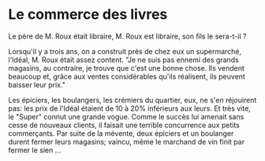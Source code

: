 # Le commerce des livres

Le père de M. Roux était libraire, M. Roux est libraire, son fils
le sera-t-il ?

Lorsqu'il y a trois ans, on a construit près de chez eux un supermarché,
l'Idéal, M. Roux était assez content. "Je ne suis pas ennemi des grands magasins, au
contraire, je trouve que c'est une bonne chose. Ils vendent beaucoup et, grâce aux
ventes considérables qu'ils réalisent, ils peuvent baisser leur prix."

Les épiciers, les boulangers, les crémiers du quartier, eux, ne s'en réjouirent pas:
les prix de l'Idéal étaient de 10 à 20% inférieurs aux leurs.
Et très vite, le "Super" connut une grande vogue. Comme le succès lui amenait
sans cesse de nouveaux clients, il faisait une terrible concurrence aux
petits commerçants. Par suite de la mévente, deux épiciers et un boulanger
durent fermer leurs magasins; vaincu, même le marchand de vin finit par fermer
le sien ...
